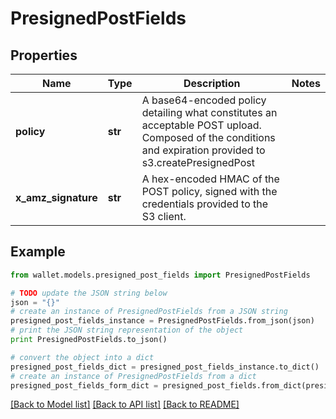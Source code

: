 # PresignedPostFields


## Properties

Name | Type | Description | Notes
------------ | ------------- | ------------- | -------------
**policy** | **str** | A base64-encoded policy detailing what constitutes an acceptable POST upload. Composed of the conditions and expiration provided to s3.createPresignedPost | 
**x_amz_signature** | **str** | A hex-encoded HMAC of the POST policy, signed with the credentials provided to the S3 client. | 

## Example

```python
from wallet.models.presigned_post_fields import PresignedPostFields

# TODO update the JSON string below
json = "{}"
# create an instance of PresignedPostFields from a JSON string
presigned_post_fields_instance = PresignedPostFields.from_json(json)
# print the JSON string representation of the object
print PresignedPostFields.to_json()

# convert the object into a dict
presigned_post_fields_dict = presigned_post_fields_instance.to_dict()
# create an instance of PresignedPostFields from a dict
presigned_post_fields_form_dict = presigned_post_fields.from_dict(presigned_post_fields_dict)
```
[[Back to Model list]](../README.md#documentation-for-models) [[Back to API list]](../README.md#documentation-for-api-endpoints) [[Back to README]](../README.md)


